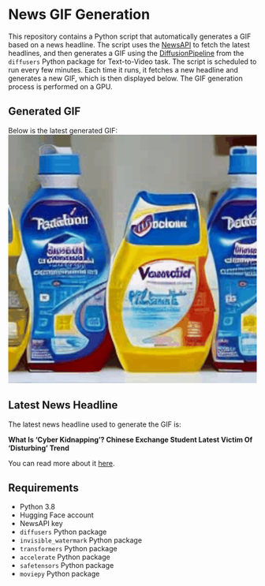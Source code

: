 # News GIF Generation
This repository contains a Python script that automatically generates a GIF based on a news headline. The script uses the [NewsAPI](https://newsapi.org/) to fetch the latest headlines, and then generates a GIF using the [DiffusionPipeline](https://github.com/huggingface/diffusers) from the `diffusers` Python package for Text-to-Video task.
The script is scheduled to run every few minutes. Each time it runs, it fetches a new headline and generates a new GIF, which is then displayed below. The GIF generation process is performed on a GPU.

## Generated GIF
Below is the latest generated GIF:
![Generated GIF](output.gif?raw=true&v=1704359311)

## Latest News Headline
The latest news headline used to generate the GIF is:

**What Is ‘Cyber Kidnapping’? Chinese Exchange Student Latest Victim Of ‘Disturbing’ Trend**

You can read more about it [here](https://www.forbes.com/sites/jamesfarrell/2024/01/02/what-is-cyber-kidnapping-chinese-exchange-student-latest-victim-of-disturbing-trend/).

## Requirements
- Python 3.8
- Hugging Face account
- NewsAPI key
- `diffusers` Python package
- `invisible_watermark` Python package
- `transformers` Python package
- `accelerate` Python package
- `safetensors` Python package
- `moviepy` Python package
